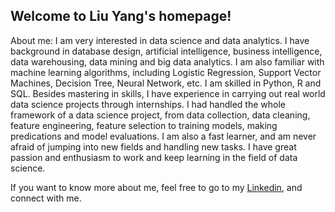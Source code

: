 ## Welcome to Liu Yang's homepage!
About me: I am very interested in data science and data analytics. I have background in database design, artificial intelligence, business intelligence, data warehousing, data mining and big data analytics. I am also familiar with machine learning algorithms, including Logistic Regression, Support Vector Machines, Decision Tree, Neural Network, etc. I am skilled in Python, R and SQL. Besides mastering in skills, I have experience in carrying out real world data science projects through internships. I had handled the whole framework of a data science project, from data collection, data cleaning, feature engineering, feature selection to training models, making predications and model evaluations. I am also a fast learner, and am never afraid of jumping into new fields and handling new tasks. I have great passion and enthusiasm to work and keep learning in the field of data science.

If you want to know more about me, feel free to go to my [Linkedin](https://www.linkedin.com/in/liu-yang-484b0b102/), and connect with me.
